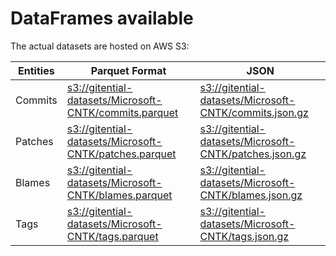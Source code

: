 # DataFrames available

The actual datasets are hosted on AWS S3:

Entities|Parquet Format|JSON
---|---|---
Commits|[s3://gitential-datasets/Microsoft-CNTK/commits.parquet](https://s3.amazonaws.com/gitential-datasets/Microsoft-CNTK/commits.parquet)|[s3://gitential-datasets/Microsoft-CNTK/commits.json.gz](https://s3.amazonaws.com/gitential-datasets/Microsoft-CNTK/commits.json.gz)
Patches|[s3://gitential-datasets/Microsoft-CNTK/patches.parquet](https://s3.amazonaws.com/gitential-datasets/Microsoft-CNTK/patches.parquet)|[s3://gitential-datasets/Microsoft-CNTK/patches.json.gz](https://s3.amazonaws.com/gitential-datasets/Microsoft-CNTK/patches.json.gz)
Blames|[s3://gitential-datasets/Microsoft-CNTK/blames.parquet](https://s3.amazonaws.com/gitential-datasets/Microsoft-CNTK/blames.parquet)|[s3://gitential-datasets/Microsoft-CNTK/blames.json.gz](https://s3.amazonaws.com/gitential-datasets/Microsoft-CNTK/blames.json.gz)
Tags|[s3://gitential-datasets/Microsoft-CNTK/tags.parquet](https://s3.amazonaws.com/gitential-datasets/Microsoft-CNTK/tags.parquet)|[s3://gitential-datasets/Microsoft-CNTK/tags.json.gz](https://s3.amazonaws.com/gitential-datasets/Microsoft-CNTK/tags.json.gz)
